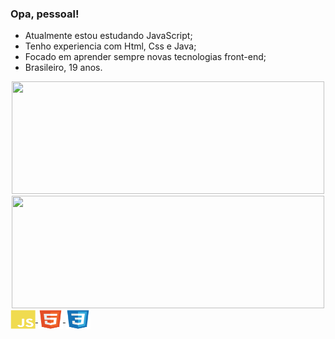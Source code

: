 ### Opa, pessoal!

- Atualmente estou estudando JavaScript;
- Tenho experiencia com Html, Css e Java;
- Focado em aprender sempre novas tecnologias front-end;
- Brasileiro, 19 anos.

<div align="center">
  <a href="https://github.com/alvduarte">
  <img width="500" height="180em" src="https://github-readme-stats.vercel.app/api?username=alvduarte&show_icons=true&theme=midnight-purple&include_all_commits=true&count_private=true"/>
  <img width="500" height="180em" src="https://github-readme-stats.vercel.app/api/top-langs/?username=alvduarte&layout=compact&langs_count=7&theme=midnight-purple"/>
</div>
<img align="center" alt="Rafa-Js" height="30" width="40" src="https://raw.githubusercontent.com/devicons/devicon/master/icons/javascript/javascript-plain.svg">
  <img align="center" alt="Rafa-HTML" height="30" width="40" src="https://raw.githubusercontent.com/devicons/devicon/master/icons/html5/html5-original.svg">
  <img align="center" alt="Rafa-CSS" height="30" width="40" src="https://raw.githubusercontent.com/devicons/devicon/master/icons/css3/css3-original.svg">
